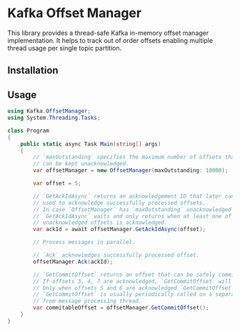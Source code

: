 # Kafka Offset Manager

This library provides a thread-safe Kafka in-memory offset manager implementation. It helps to track out of order offsets enabling multiple thread usage per single topic partition. 

## Installation

## Usage

```csharp
using Kafka.OffsetManager;
using System.Threading.Tasks;

class Program
{
    public static async Task Main(string[] args)
    {
        // `maxOutstanding` specifies the maximum number of offsets that
        // can be kept unacknowledged.
        var offsetManager = new OffsetManager(maxOutstanding: 10000);

        var offset = 5;

        // `GetAckIdAsync` returns an acknowledgement ID that later can be
        // used to acknowledge successfully processed offsets.
        // In case `OffsetManager` has `maxOutstanding` unacknowledged offsets,
        // `GetAckIdAsync` waits and only returns when at least one of the 
        // unacknowledged offsets is acknowledged.
        var ackId = await offsetManager.GetAckIdAsync(offset);

        // Process messages in parallel.

        // `Ack` acknowledges successfully processed offset.
        offsetManager.Ack(ackId);

        // `GetCommitOffset` returns an offset that can be safely committed.
        // If offsets 3, 4, 7 are acknowledged, `GetCommitOffset` will return 4.
        // Only when offsets 5 and 6 are acknowledged `GetCommitOffset` will return 7.
        // `GetCommitOffset` is usually periodically called on a separate
        // from message processing thread.
        var commitableOffset = offsetManager.GetCommitOffset();
    }
}
```
